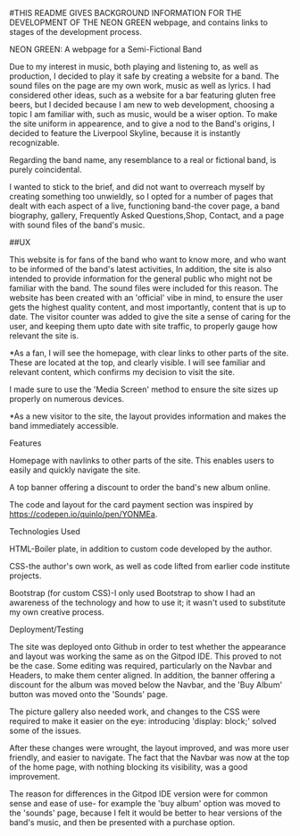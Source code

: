 #THIS README GIVES BACKGROUND INFORMATION FOR THE DEVELOPMENT OF THE NEON GREEN webpage, and contains links to stages of the development process.

NEON GREEN: A webpage for a Semi-Fictional Band

Due to my interest in music, both playing and listening to, as well as production, I decided to play it safe by creating a website for a band. The sound files on the page are my own work, music as well as lyrics. I had considered other ideas, such as a website for a bar featuring gluten free beers, but I decided because I am new to web development, choosing a topic I am familiar with, such as music, would be a wiser option. To make the site uniform in appearence, and to give a nod to the Band's origins, I decided to feature the Liverpool Skyline, because it is instantly recognizable. 

Regarding the band name, any resemblance to a real or fictional band, is purely coincidental. 

I wanted to stick to the brief, and did not want to overreach myself by creating something too unwieldly, so I opted for a number of pages that dealt with each aspect of a live, functioning band-the cover page, a band biography, gallery, Frequently Asked Questions,Shop, Contact, and a page with sound files of the band's music.

##UX

This website is for fans of the band who want to know more, and who want to be informed of the band's latest activities, In addition, the site is also intended to provide information for the general public who might not be familiar with the band. The sound files were included for this reason. The website has been created with an 'official' vibe in mind, to ensure the user gets the highest quality content, and most importantly, content that is up to date. The visitor counter was added to give the site a sense of caring for the user, and keeping them upto date with site traffic, to properly gauge how relevant the site is.

*As a fan, I will see the homepage, with clear links to other parts of the site. These are located at the top, and clearly visible. I will see familiar and relevant content, which confirms my decision to visit the site.

I made sure to use the 'Media Screen' method to ensure the site sizes up properly on numerous devices.

*As a new visitor to the site, the layout provides information and makes the band immediately accessible.

Features

Homepage with navlinks to other parts of the site. This enables users to easily and quickly navigate the site.

A top banner offering a discount to order the band's new album online.

The code and layout for the card payment section was inspired by https://codepen.io/quinlo/pen/YONMEa.

Technologies Used

HTML-Boiler plate, in addition to custom code developed by the author.

CSS-the author's own work, as well as code lifted from earlier code institute projects.

Bootstrap (for custom CSS)-I only used Bootstrap to show I had an awareness of the technology and how to use it; it wasn't used to substitute my own creative process.




Deployment/Testing

The site was deployed onto Github in order to test whether the appearance and layout was working the same as on the Gitpod IDE. This proved to not be the case. Some editing was required, particularly on the Navbar and Headers, to make them center aligned. In addition, the banner offering a discount for the album was moved below the Navbar, and the 'Buy Album' button was moved onto the 'Sounds' page.

The picture gallery also needed work, and changes to the CSS were required to make it easier on the eye: introducing 'display: block;' solved some of the issues.

After these changes were wrought, the layout improved, and was more user friendly, and easier to navigate. The fact that the Navbar was now at the top of the home page, with nothing blocking its visibility, was a good improvement.

The reason for differences in the Gitpod IDE version were for common sense and ease of use- for example the 'buy album' option was moved to the 'sounds' page, because I felt it would be better to hear versions of the band's music, and then be presented with a purchase option. 
